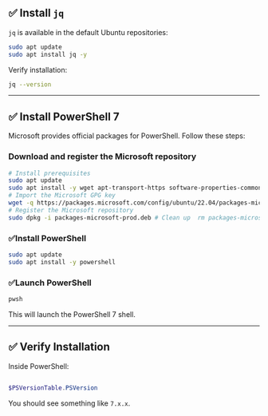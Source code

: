 ## ✅ Install `jq`

`jq` is available in the default Ubuntu repositories:

``` bash
sudo apt update
sudo apt install jq -y
```

Verify installation:

```bash
jq --version
 ```

----------

## ✅ Install PowerShell 7

Microsoft provides official packages for PowerShell. Follow these steps:

### **Download and register the Microsoft repository**

``` bash
# Install prerequisites 
sudo apt update
sudo apt install -y wget apt-transport-https software-properties-common 
# Import the Microsoft GPG key 
wget -q https://packages.microsoft.com/config/ubuntu/22.04/packages-microsoft-prod.deb 
# Register the Microsoft repository 
sudo dpkg -i packages-microsoft-prod.deb # Clean up  rm packages-microsoft-prod.deb
```

### ✅**Install PowerShell**

``` bash
sudo apt update
sudo apt install -y powershell
```

### ✅**Launch PowerShell**

``` bash
pwsh
``` 

This will launch the PowerShell 7 shell.

----------

## ✅ Verify Installation

Inside PowerShell:

``` PowerShell

$PSVersionTable.PSVersion
```

You should see something like `7.x.x`.
